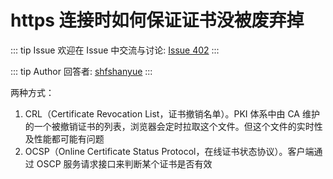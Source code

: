 # https 连接时如何保证证书没被废弃掉



::: tip Issue 
 欢迎在 Issue 中交流与讨论: [Issue 402](https://github.com/shfshanyue/Daily-Question/issues/402) 
:::

::: tip Author 
回答者: [shfshanyue](https://github.com/shfshanyue) 
:::

两种方式：

1. CRL（Certificate Revocation List，证书撤销名单）。PKI 体系中由 CA 维护的一个被撤销证书的列表，浏览器会定时拉取这个文件。但这个文件的实时性及性能都可能有问题
1. OCSP（Online Certificate Status Protocol，在线证书状态协议）。客户端通过 OSCP 服务请求接口来判断某个证书是否有效